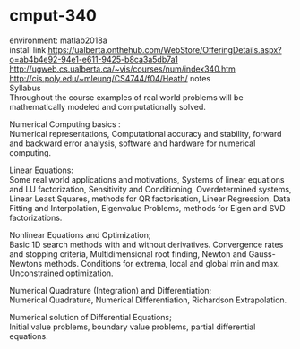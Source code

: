 # cmput-340
environment: matlab2018a <br/>
install link https://ualberta.onthehub.com/WebStore/OfferingDetails.aspx?o=ab4b4e92-94e1-e611-9425-b8ca3a5db7a1 <br/>
http://ugweb.cs.ualberta.ca/~vis/courses/num/index340.htm<br/>
http://cis.poly.edu/~mleung/CS4744/f04/Heath/ notes<br/>
Syllabus<br/>
Throughout the course examples of real world problems will be mathematically modeled and computationally solved.<br/>

Numerical Computing basics :<br/>
  Numerical representations, Computational accuracy and stability, forward and backward error analysis, software and hardware for numerical computing.<br/>

Linear Equations:<br/>
  Some real world applications and motivations, Systems of linear equations and LU factorization, Sensitivity and Conditioning, Overdetermined systems, Linear Least Squares, methods for QR factorisation, Linear Regression, Data Fitting and Interpolation, Eigenvalue Problems, methods for Eigen and SVD factorizations.<br/>

Nonlinear Equations and Optimization;<br/>
  Basic 1D search methods with and without derivatives. Convergence rates and stopping criteria, Multidimensional root finding, Newton and Gauss-Newtons methods. Conditions for extrema, local and global min and max. Unconstrained optimization.<br/>

Numerical Quadrature (Integration) and Differentiation;<br/>
  Numerical Quadrature, Numerical Differentiation, Richardson Extrapolation.<br/>

Numerical solution of Differential Equations;<br/>
  Initial value problems, boundary value problems, partial differential equations.<br/>
